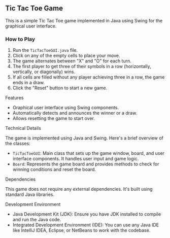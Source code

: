 ## Tic Tac Toe Game

This is a simple Tic Tac Toe game implemented in Java using Swing for the graphical user interface.

### How to Play

1. Run the `TicTacToeGUI.java` file.
2. Click on any of the empty cells to place your move.
3. The game alternates between "X" and "O" for each turn.
4. The first player to get three of their symbols in a row (horizontally, vertically, or diagonally) wins.
5. If all cells are filled without any player achieving three in a row, the game ends in a draw.
6. Click the "Reset" button to start a new game.

Features

- Graphical user interface using Swing components.
- Automatically detects and announces the winner or a draw.
- Allows resetting the game to start over.

 Technical Details

The game is implemented using Java and Swing. Here's a brief overview of the classes:

- `TicTacToeGUI`: Main class that sets up the game window, board, and user interface components. It handles user input and game logic.
- `Board`: Represents the game board and provides methods to check for winning conditions and reset the board.

Dependencies

This game does not require any external dependencies. It's built using standard Java libraries.

 Development Environment

- Java Development Kit (JDK): Ensure you have JDK installed to compile and run the Java code.
- Integrated Development Environment (IDE): You can use any Java IDE like IntelliJ IDEA, Eclipse, or NetBeans to work with the codebase.

